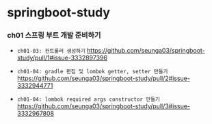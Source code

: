 # springboot-study

### ch01 스프링 부트 개발 준비하기

- `ch01-03: 컨트롤러 생성하기` https://github.com/seunga03/springboot-study/pull/1#issue-3332897396

- `ch01-04: gradle 편집 및 lombok getter, setter 만들기` https://github.com/seunga03/springboot-study/pull/2#issue-3332944771

- `ch01-04: lombok required args constructor 만들기` https://github.com/seunga03/springboot-study/pull/3#issue-3332967808
